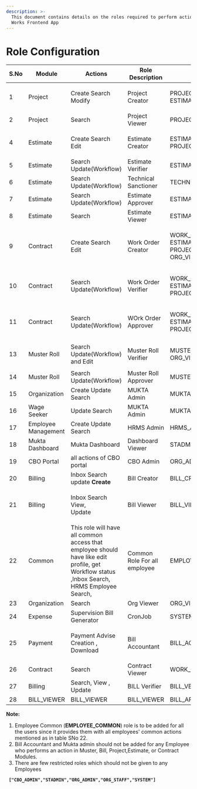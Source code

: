 ```yaml
---
description: >-
  This document contains details on the roles required to perform action in
  Works Frontend App
---
```


# Role Configuration

| S.No | Module              | Actions                                                                                                                                     | Role Description             | Roles                                                                           |
| ---- | ------------------- | ------------------------------------------------------------------------------------------------------------------------------------------- | ---------------------------- | ------------------------------------------------------------------------------- |
| 1    | Project             | Create Search Modify                                                                                                                        | Project Creator              | <p>PROJECT_CREATOR,<br>ESTIMATE_VIEWER</p>                                      |
| 2    | Project             | Search                                                                                                                                      | Project Viewer               | PROJECT\_VIEWER                                                                 |
| 4    | Estimate            | Create Search Edit                                                                                                                          | Estimate Creator             | <p>ESTIMATE_CREATOR,<br>PROJECT_VIEWER]</p>                                     |
| 5    | Estimate            | Search Update(Workflow)                                                                                                                     | Estimate Verifier            | ESTIMATE\_VERIFIER, PROJECT\_VIEWER                                             |
| 6    | Estimate            | Search Update(Workflow)                                                                                                                     | Technical Sanctioner         | TECHNICAL\_SANCTIONER, PROJECT\_VIEWER                                          |
| 7    | Estimate            | Search Update(Workflow)                                                                                                                     | Estimate Approver            | ESTIMATE\_APPROVER, PROJECT\_VIEWER                                             |
| 8    | Estimate            | Search                                                                                                                                      | Estimate Viewer              | ESTIMATE\_VIEWER, PROJECT\_VIEWER                                               |
| 9    | Contract            | Create Search Edit                                                                                                                          | Work Order Creator           | <p>WORK_ORDER_CREATOR,<br>ESTIMATE_VIEWER,<br>PROJECT_VIEWER,<br>ORG_VIEWER</p> |
| 10   | Contract            | Search Update(Workflow)                                                                                                                     | Work Order Verifier          | <p>WORK_ORDER_VERIFIER,<br>ESTIMATE_VIEWER,<br>PROJECT_VIEWER</p>               |
| 11   | Contract            | Search Update(Workflow)                                                                                                                     | WOrk Order Approver          | <p>WORK_ORDER_APPROVER,<br>ESTIMATE_VIEWER,<br>PROJECT_VIEWER</p>               |
| 13   | Muster Roll         | Search Update(Workflow) and Edit                                                                                                            | Muster Roll Verifier         | <p>MUSTER_ROLL_VERIFIER,<br>ORG_VIEWER</p>                                      |
| 14   | Muster Roll         | Search Update(Workflow)                                                                                                                     | Muster Roll Approver         | MUSTER\_ROLL\_APPROVER,ORG\_VIEWER                                              |
| 15   | Organization        | Create Update Search                                                                                                                        | MUKTA Admin                  | MUKTA\_ADMIN                                                                    |
| 16   | Wage Seeker         | Update Search                                                                                                                               | MUKTA Admin                  | MUKTA\_ADMIN                                                                    |
| 17   | Employee Management | Create Update Search                                                                                                                        | HRMS Admin                   | HRMS\_ADMIN                                                                     |
| 18   | Mukta Dashboard     | Mukta Dashboard                                                                                                                             | Dashboard Viewer             | STADMIN                                                                         |
| 19   | CBO Portal          | all actions of CBO portal                                                                                                                   | CBO Admin                    | ORG\_ADMIN                                                                      |
| 20   | Billing             | Inbox Search update **Create**                                                                                                              | Bill Creator                 | BILL\_CREATOR,WORK\_ORDER\_VIEWER,ORG\_VIEWER                                   |
| 21   | Billing             | <p>Inbox Search View,<br>Update</p>                                                                                                         | Bill Viewer                  | BILL\_VIEWER                                                                    |
| 22   | Common              | This role will have all common access that employee should have like edit profile, get Workflow status ,Inbox Search, HRMS Employee Search, | Common Role For all employee | EMPLOYEE\_COMMON                                                                |
| 23   | Organization        | Search                                                                                                                                      | Org Viewer                   | ORG\_VIEWER                                                                     |
| 24   | Expense             | Supervision Bill Generator                                                                                                                  | CronJob                      | SYSTEM                                                                          |
| 25   | Payment             | <p>Payment Advise Creation ,<br>Download </p>                                                                                               | Bill Accountant              | BILL\_ACCOUNTANT,CONTRACT\_VIEWER,ORG\_VIEWER,BILL\_VIEWER                      |
| 26   | Contract            | Search                                                                                                                                      | Contract Viewer              | WORK\_ORDER\_VIEWER                                                             |
| 27   | Billing             | Search, View , Update                                                                                                                       | BILL Verifier                | BILL\_VERIFIER,WORK\_ORDER\_VIEWER,ORG\_VIEWER                                  |
| 28   | BILL\_VIEWER        | BILL\_VIEWER                                                                                                                                | BILL\_VIEWER                 | BILL\_APPROVER,WORK\_ORDER\_VIEWER,ORG\_VIEWER                                  |

**Note:**

1. Employee Common (**EMPLOYEE\_COMMON**) role is to be added for all the users since it provides them with all employees' common actions mentioned as in table SNo 22.
2. Bill Accountant and Mukta admin should not be added for any Employee who performs an action in Muster, Bill, Project,Estimate, or  Contract Modules.
3. There are few restricted roles which should not be given to any Employees

<pre><code><strong> ["CBO_ADMIN","STADMIN","ORG_ADMIN","ORG_STAFF","SYSTEM"] 
</strong><strong>
</strong></code></pre>

